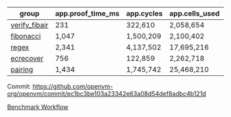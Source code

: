 | group | app.proof_time_ms | app.cycles | app.cells_used | leaf.proof_time_ms | leaf.cycles | leaf.cells_used |
| -- | -- | -- | -- | -- | -- | -- |
| [verify_fibair](https://github.com/openvm-org/openvm/blob/benchmark-results/benchmarks-pr/2174/verify_fibair-ec1bc3be103a23342e63a08d54def8adbc4b121d.md) | 231 |  322,610 |  2,058,654 |- | - | - |
| [fibonacci](https://github.com/openvm-org/openvm/blob/benchmark-results/benchmarks-pr/2174/fibonacci-ec1bc3be103a23342e63a08d54def8adbc4b121d.md) | 1,047 |  1,500,209 |  2,100,402 |- | - | - |
| [regex](https://github.com/openvm-org/openvm/blob/benchmark-results/benchmarks-pr/2174/regex-ec1bc3be103a23342e63a08d54def8adbc4b121d.md) | 2,341 |  4,137,502 |  17,695,216 |- | - | - |
| [ecrecover](https://github.com/openvm-org/openvm/blob/benchmark-results/benchmarks-pr/2174/ecrecover-ec1bc3be103a23342e63a08d54def8adbc4b121d.md) | 756 |  122,859 |  2,262,718 |- | - | - |
| [pairing](https://github.com/openvm-org/openvm/blob/benchmark-results/benchmarks-pr/2174/pairing-ec1bc3be103a23342e63a08d54def8adbc4b121d.md) | 1,434 |  1,745,742 |  25,468,210 |- | - | - |


Commit: https://github.com/openvm-org/openvm/commit/ec1bc3be103a23342e63a08d54def8adbc4b121d

[Benchmark Workflow](https://github.com/openvm-org/openvm/actions/runs/18730472194)
